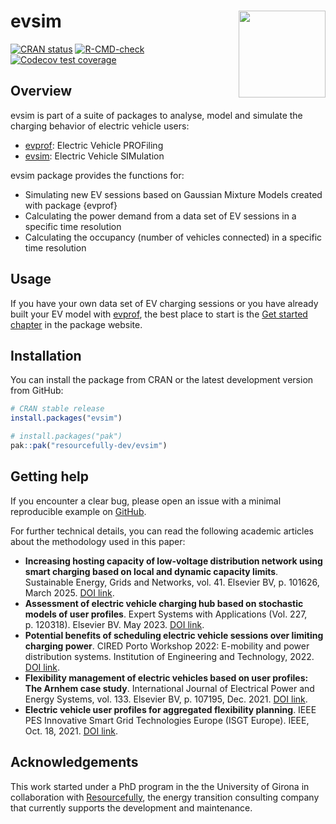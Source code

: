 
<!-- README.md is generated from README.Rmd. Please edit that file -->

# evsim <a href='https://resourcefully-dev.github.io/evsim/'><img src='man/figures/logo.png' align="right" height="139" /></a>

<!-- badges: start -->

[![CRAN
status](https://www.r-pkg.org/badges/version/evsim)](https://cran.r-project.org/package=evsim)
[![R-CMD-check](https://github.com/resourcefully-dev/evsim/actions/workflows/R-CMD-check.yaml/badge.svg)](https://github.com/resourcefully-dev/evsim/actions/workflows/R-CMD-check.yaml)
[![Codecov test
coverage](https://codecov.io/gh/resourcefully-dev/evsim/branch/main/graph/badge.svg)](https://app.codecov.io/gh/resourcefully-dev/evsim?branch=main)
<!-- badges: end -->

## Overview

evsim is part of a suite of packages to analyse, model and simulate the
charging behavior of electric vehicle users:

- [evprof](https://resourcefully-dev.github.io/evprof/): Electric
  Vehicle PROFiling
- [evsim](https://resourcefully-dev.github.io/evsim/): Electric Vehicle
  SIMulation

evsim package provides the functions for:

- Simulating new EV sessions based on Gaussian Mixture Models created
  with package {evprof}
- Calculating the power demand from a data set of EV sessions in a
  specific time resolution
- Calculating the occupancy (number of vehicles connected) in a specific
  time resolution

## Usage

If you have your own data set of EV charging sessions or you have
already built your EV model with
[evprof](https://resourcefully-dev.github.io/evprof/), the best place to
start is the [Get started
chapter](https://resourcefully-dev.github.io/evsim/articles/evsim.html)
in the package website.

## Installation

You can install the package from CRAN or the latest development version
from GitHub:

``` r
# CRAN stable release
install.packages("evsim")

# install.packages("pak")
pak::pak("resourcefully-dev/evsim")
```

## Getting help

If you encounter a clear bug, please open an issue with a minimal
reproducible example on
[GitHub](https://github.com/resourcefully-dev/evsim/issues).

For further technical details, you can read the following academic
articles about the methodology used in this paper:

- **Increasing hosting capacity of low-voltage distribution network
  using smart charging based on local and dynamic capacity limits**.
  Sustainable Energy, Grids and Networks, vol. 41. Elsevier BV,
  p. 101626, March 2025. [DOI
  link](https://doi.org/10.1016/j.segan.2025.101626).
- **Assessment of electric vehicle charging hub based on stochastic
  models of user profiles**. Expert Systems with Applications (Vol. 227,
  p. 120318). Elsevier BV. May 2023. [DOI
  link](https://doi.org/10.1016/j.eswa.2023.120318).
- **Potential benefits of scheduling electric vehicle sessions over
  limiting charging power**. CIRED Porto Workshop 2022: E-mobility and
  power distribution systems. Institution of Engineering and
  Technology, 2022. [DOI
  link](https://ieeexplore.ieee.org/abstract/document/9841653).
- **Flexibility management of electric vehicles based on user profiles:
  The Arnhem case study**. International Journal of Electrical Power and
  Energy Systems, vol. 133. Elsevier BV, p. 107195, Dec. 2021. [DOI
  link](https://doi.org/10.1016/j.ijepes.2021.107195).
- **Electric vehicle user profiles for aggregated flexibility
  planning**. IEEE PES Innovative Smart Grid Technologies Europe (ISGT
  Europe). IEEE, Oct. 18, 2021. [DOI
  link](https://doi.org/10.1109/isgteurope52324.2021.9639931).

## Acknowledgements

This work started under a PhD program in the the University of Girona in
collaboration with [Resourcefully](https://resourcefully.nl/), the
energy transition consulting company that currently supports the
development and maintenance.
